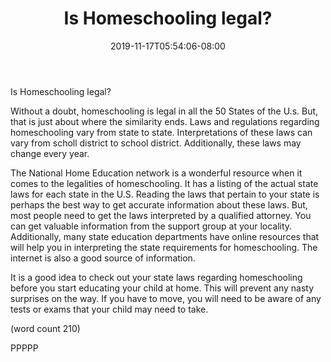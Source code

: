 ﻿---
title: "Is Homeschooling legal?"
date: 2019-11-17T05:54:06-08:00
description: "Home Schooling Tips for Web Success"
featured_image: "/images/Home Schooling.jpg"
tags: ["Home Schooling"]
---

Is Homeschooling legal?

Without a doubt, homeschooling is legal in all the 50 States of
the U.s. But, that is just about where the similarity ends. Laws 
and regulations regarding homeschooling vary from state to state. 
Interpretations of these laws can vary from scholl district to 
school district. Additionally, these laws may change every year. 

The National Home Education network is a wonderful resource when 
it comes to the legalities of homeschooling. It has a listing of 
the actual state laws for each state in the U.S. Reading the laws 
that pertain to your state is perhaps the best way to get accurate 
information about these laws. But, most people need to get the 
laws interpreted by a qualified attorney. You can get valuable 
information from the support group at your locality. Additionally, 
many state education departments have online resources that will 
help you in interpreting the state requirements for homeschooling. 
The internet is also a good source of information. 

It is a good idea to check out your state laws regarding 
homeschooling before you start educating your child at home. This 
will prevent any nasty surprises on the way. If you have to move, 
you will need to be aware of any tests or exams that your child 
may need to take. 

(word count 210)

PPPPP
